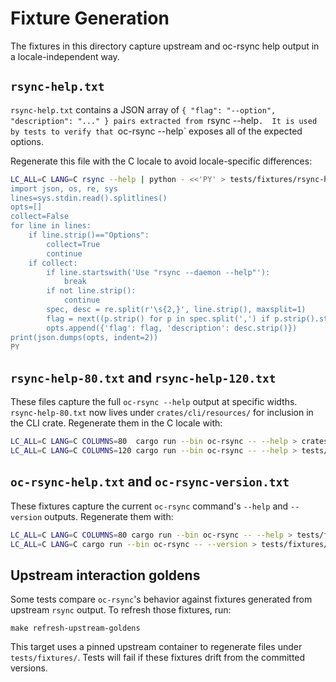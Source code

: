 # Fixture Generation

The fixtures in this directory capture upstream and oc-rsync help output in a
locale-independent way.

## `rsync-help.txt`

`rsync-help.txt` contains a JSON array of `{ "flag": "--option", "description": "..." }
pairs extracted from `rsync --help`.  It is used by tests to verify that
`oc-rsync --help` exposes all of the expected options.

Regenerate this file with the C locale to avoid locale-specific differences:

```sh
LC_ALL=C LANG=C rsync --help | python - <<'PY' > tests/fixtures/rsync-help.txt
import json, os, re, sys
lines=sys.stdin.read().splitlines()
opts=[]
collect=False
for line in lines:
    if line.strip()=="Options":
        collect=True
        continue
    if collect:
        if line.startswith('Use "rsync --daemon --help"'):
            break
        if not line.strip():
            continue
        spec, desc = re.split(r'\s{2,}', line.strip(), maxsplit=1)
        flag = next((p.strip() for p in spec.split(',') if p.strip().startswith('--')), spec.strip())
        opts.append({'flag': flag, 'description': desc.strip()})
print(json.dumps(opts, indent=2))
PY
```

## `rsync-help-80.txt` and `rsync-help-120.txt`

These files capture the full `oc-rsync --help` output at specific widths.
`rsync-help-80.txt` now lives under `crates/cli/resources/` for inclusion in the
CLI crate. Regenerate them in the C locale with:

```sh
LC_ALL=C LANG=C COLUMNS=80  cargo run --bin oc-rsync -- --help > crates/cli/resources/rsync-help-80.txt
LC_ALL=C LANG=C COLUMNS=120 cargo run --bin oc-rsync -- --help > tests/fixtures/rsync-help-120.txt
```

## `oc-rsync-help.txt` and `oc-rsync-version.txt`

These fixtures capture the current `oc-rsync` command's `--help` and `--version`
outputs. Regenerate them with:

```sh
LC_ALL=C LANG=C COLUMNS=80 cargo run --bin oc-rsync -- --help > tests/fixtures/oc-rsync-help.txt
LC_ALL=C LANG=C cargo run --bin oc-rsync -- --version > tests/fixtures/oc-rsync-version.txt
```

## Upstream interaction goldens

Some tests compare `oc-rsync`'s behavior against fixtures generated from
upstream `rsync` output.  To refresh those fixtures, run:

```
make refresh-upstream-goldens
```

This target uses a pinned upstream container to regenerate files under
`tests/fixtures/`.  Tests will fail if these fixtures drift from the committed
versions.
